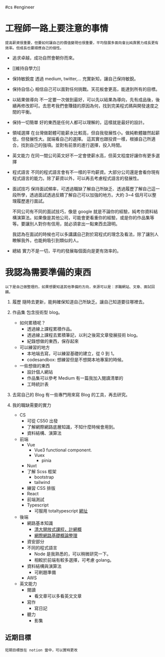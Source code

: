 #cs #engineer 

# 工程師一路上要注意的事情
	提高薪資很重要，但要如何讓自己的價值變現也很重要，平均發展多面向會比純靠實力成長更有效率。但成長也要順應自己的個性。

- 追求卓越，成功自然會朝你而來。

- [[維持自學力]]

- 保持敏銳度
	透過 medium, twitter,... 充實新知，讓自己保持敏銳。

- 保持自信心
	相信自己可以面對任何挑戰。天花板會更高，能達到所有的目標。

- 以結果做導向
	不一定要一次做到最好，可以先以結果為導向，先有成品後，後續再修改即可。去思考我們會賺錢的原因為何，找到完美程式碼與開發速度之間的平衡。

- 保持一切簡單
	好的東西是任何人都可以理解的，這樣就是最好的設計。

- 領域選擇 
	在台灣做韌體可能薪水比較高，但自我發展性小。做純軟體雖然起薪低，但發展性大。就端看自己的選擇。
	這其實也跟投資一樣，根據自己所適合，找到自己的強項。並對有前景的進行選擇，投入時間。

- 英文能力
	在同一間公司英文好不一定會使薪水高，但英文程度好讓你有更多選擇
    
- 程式語言
	不同的程式語言會有不一樣的平均薪資。大部分公司還是會看你現有程式語言的能力。除了薪資以外，可以再去考慮程式語言的發展性。
    
- 面試技巧
	保持面試頻率，可透過職缺了解自己所缺乏、透過履歷了解自己這一段所學，透過面試透過反饋了解自己可以加強的地方。大約 3~4 個月可以整理履歷進行面試。

	不同公司有不同的面試技巧，像是 google 就是不論你的經驗，純考你資料結構演算法。如果像是其他公司，可能會更看重你的經驗，或是你的作品集等等。要讓別人對你有信用，就必須拿出一點東西去證明。
    
	我認為在面試的時候也可以多講講自己對於寫程式的理念及看法，除了讓別人瞭解我外，也能夠吸引到類似的人。
    
-   總結
	實力不是一切，平均的發展每個面向是更有效率的。

# 我認為需要準備的東西
	以下是自己做整理的，如果想要知道其他準備的方向，來源可以是：求職網站、文章、面試回饋。

1. 履歷
	隨時去更新，能夠確保知道自己所缺乏。讓自己知道要往哪裡去。

2. 作品集
	包含技術型 blog。
	- 如何累積呢？
		- 透過線上課程累積作品。
		- 透過線上課程去累積筆記，以利之後寫文章發展技術 blog。
		- 紀錄想做的東西，保存起來
	- 可以練習的地方
		- 本地端去寫，可以練習基礎的建立，從 0 到 1。
		- codesandbox: 想練習但是不想開本地專案的時候。
	- 一些想做的東西
		-   設計個人網站
		-   作品集可以參考 Medium 有一篇我加入閱讀清單的
		-   工時統計表

3. 去寫自己的 Blog
	有一些專門用來寫 Blog 的工具，再去研究。

3. 我的職缺需要的實力
	- CS 
		- 可從 CS50 出發
		- 了解網際網路底層知識，不知什麼時候會用到。
		- 資料結構、演算法
	- 前端
		- Vue
			- Vue3 functional component.
			- Vuex
				- pinia
		- Nuxt
		- 了解 Scss 框架
			- bootstrap
			- tailwind
		- 練習 CSS 排版
		- React
		- 前端測試
		- Typescript
			- 可服用 totaltypescript [網址](https://www.totaltypescript.com/)
	- 後端
		- 網路基本知識
			- [清大開放式課程，計網概](https://hackmd.io/@0xff07/network/https%3A%2F%2Fhackmd.io%2F%400xff07%2FByADDQ57Y)
			- [網際網路基礎概論整理](https://hackmd.io/@Yu040419/S1raoZE3E)
		- 資安部分
		- 不同的程式語言
			- Node 是我熟悉的，可以稍微研究一下。
			- 相較於前端有較多選擇，可考慮 golang。
		- 資料結構與演算法
			- 可刷題準備
		- AWS
	- 英文能力
		- 閱讀
			- 看文章可以多看英文文章
		- 寫作
			- 寫日記
		- 聽力
			- 影集

## 近期目標
	短期目標放在 notion 當中，可以實時更改
